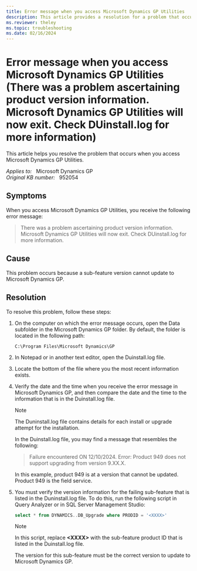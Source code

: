 ```yaml
---
title: Error message when you access Microsoft Dynamics GP Utilities
description: This article provides a resolution for a problem that occurs when you access Microsoft Dynamics GP 10.0 Utilities.
ms.reviewer: theley
ms.topic: troubleshooting
ms.date: 02/16/2024
---
```

# Error message when you access Microsoft Dynamics GP Utilities (There was a problem ascertaining product version information. Microsoft Dynamics GP Utilities will now exit. Check DUinstall.log for more information)

This article helps you resolve the problem that occurs when you access Microsoft Dynamics GP Utilities.

_Applies to:_ &nbsp; Microsoft Dynamics GP  
_Original KB number:_ &nbsp; 952054

## Symptoms

When you access Microsoft Dynamics GP Utilities, you receive the following error message:

> There was a problem ascertaining product version information. Microsoft Dynamics GP Utilities will now exit. Check DUinstall.log for more information.

## Cause

This problem occurs because a sub-feature version cannot update to Microsoft Dynamics GP.

## Resolution

To resolve this problem, follow these steps:

1. On the computer on which the error message occurs, open the Data subfolder in the Microsoft Dynamics GP folder. By default, the folder is located in the following path:

   `C:\Program Files\Microsoft Dynamics\GP`

2. In Notepad or in another text editor, open the Duinstall.log file.
3. Locate the bottom of the file where you the most recent information exists.
4. Verify the date and the time when you receive the error message in Microsoft Dynamics GP, and then compare the date and the time to the information that is in the Duinstall.log file.

    > [!NOTE]
    > The Duninstall.log file contains details for each install or upgrade attempt for the installation.

    In the Duinstall.log file, you may find a message that resembles the following:

    > Failure encountered ON 12/10/2024. Error: Product 949 does not support upgrading from version 9.XX.X.

    In this example, product 949 is at a version that cannot be updated. Product 949 is the field service.

5. You must verify the version information for the failing sub-feature that is listed in the Duninstall.log file. To do this, run the following script in Query Analyzer or in SQL Server Management Studio:

    ```sql
    select * from DYNAMICS..DB_Upgrade where PRODID = '<XXXX>'
    ```

    > [!NOTE]
    > In this script, replace **\<XXXX>** with the sub-feature product ID that is listed in the Duinstall.log file.

   The version for this sub-feature must be the correct version to update to Microsoft Dynamics GP.
